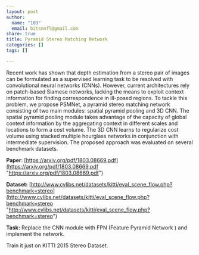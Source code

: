 ```yaml
---
layout: post
author:
  name: "103"
  email: bitsnnfl@gmail.com
share: true
title: Pyramid Stereo Matching Network
categories: []
tags: []

---
```

Recent work has shown that depth estimation from a stereo pair of images can be formulated as a supervised learning task to be resolved with convolutional neural networks (CNNs). However, current architectures rely on patch-based Siamese networks, lacking the means to exploit context information for finding correspondence in ill-posed regions. To tackle this problem, we propose PSMNet, a pyramid stereo matching network consisting of two main modules: spatial pyramid pooling and 3D CNN. The spatial pyramid pooling module takes advantage of the capacity of global context information by the aggregating context in different scales and locations to form a cost volume. The 3D CNN learns to regularize cost volume using stacked multiple hourglass networks in conjunction with intermediate supervision. The proposed approach was evaluated on several benchmark datasets.

**Paper**: [https://arxiv.org/pdf/1803.08669.pdf](https://arxiv.org/pdf/1803.08669.pdf "https://arxiv.org/pdf/1803.08669.pdf")

**Dataset:** [http://www.cvlibs.net/datasets/kitti/eval_scene_flow.php?benchmark=stereo](http://www.cvlibs.net/datasets/kitti/eval_scene_flow.php?benchmark=stereo "http://www.cvlibs.net/datasets/kitti/eval_scene_flow.php?benchmark=stereo")

**Task:** Replace the CNN module with FPN (Feature Pyramid Network ) and implement the network.

Train it just on KITTI 2015 Stereo Dataset.